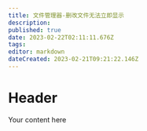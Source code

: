 ```yaml
---
title: 文件管理器-删改文件无法立即显示
description: 
published: true
date: 2023-02-22T02:11:11.676Z
tags: 
editor: markdown
dateCreated: 2023-02-21T09:21:22.146Z
---
```


# Header
Your content here